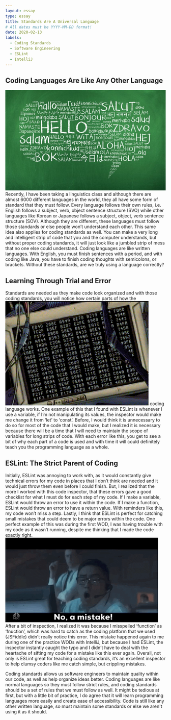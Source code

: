 ```yaml
---
layout: essay
type: essay
title: Standards Are A Universal Language
# All dates must be YYYY-MM-DD format!
date: 2020-02-13
labels:
  - Coding Standards
  - Software Engineering
  - ESLint
  - IntelliJ
---
```



## Coding Languages Are Like Any Other Language

<img class="ui right medium floated image" src="../images/language.jpg">
Recently, I have been taking a linguistics class and although there are almost 6000 different languages in the world, they all have some form of standard that they must follow. Every language follows their own rules, i.e. English follows a subject, verb, object sentence structure (SVO) while other languages like Korean or Japanese follows a subject, object, verb sentence structure (SOV). Although they are different, these languages must follow those standards or else people won’t understand each other. This same idea also applies for coding standards as well. You can make a very long and intelligent strip of code that you and the computer understands, but without proper coding standards, it will just look like a jumbled strip of mess that no one else could understand. Coding languages are like written languages. With English, you must finish sentences with a period, and with coding like Java, you have to finish coding thoughts with semicolons, or brackets. Without these standards, are we truly using a language correctly?

## Learning Through Trial and Error

Standards are needed as they make code look organized and with those coding standards, you will notice how certain parts of how the <img class="ui left medium floated image" src="../images/trial-error.gif"> coding language works. One example of this that I found with ESLint is whenever I use a variable, if I’m not manipulating its values, the inspector would make me change it from ‘let’ to ‘const’. Before, I would think it is unnecessary to do so for most of the code that I would make, but I realized it is necessary because there will be a time that I will need to maintain the scope of variables for long strips of code. With each error like this, you get to see a bit of why each part of a code is used and with time it will could definitely teach you the programming language as a whole.

## ESLint: The Strict Parent of Coding 

Initially, ESLint was annoying to work with, as it would constantly give technical errors for my code in places that I don’t think are needed and it would just throw them even before I could finish. But, I realized that the more I worked with this code inspector, that these errors gave a good checklist for what I must do for each step of my code. If I make a variable, ESLint would throw an error to use it within the code.  If I make a function, ESLint would throw an error to have a return value. With reminders like this, my code won’t miss a step. Lastly, I think that ESLint is perfect for catching small mistakes that could deem to be major errors within the code. One perfect example of this was during the first WOD, I was having trouble with my code as it wasn’t running, despite me thinking that I made the code exactly right. <img class="ui right medium floated image" src="../images/mistake.gif"> After a bit of inspection, I realized it was because I misspelled ‘function’ as ‘fnuction’, which was hard to catch as the coding platform that we used (JSFiddle) didn’t really notice this error. This mistake happened again to me during one of the practice WODs with IntelliJ, but because I had ESLint, the inspector instantly caught the typo and I didn’t have to deal with the heartache of sifting my code for a mistake like this ever again. Overall, not only is ESLint great for teaching coding standards, it’s an excellent inspector to help clumsy coders like me catch simple, but crippling mistakes. 

Coding standards allows us software engineers to maintain quality within our code, as well as help organize ideas better. Coding languages are like normal languages so they must follow strict rules, and coding standards should be a set of rules that we must follow as well. It might be tedious at first, but with a little bit of practice, I do agree that it will learn programming languages more easily and create ease of accessibility. Code is still like any other written language, so must maintain some standards or else we aren't using it as it should.
